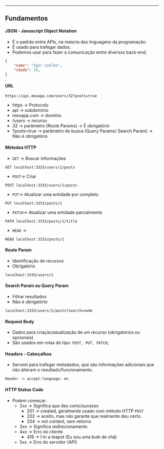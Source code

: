 ___
## Fundamentos

#### JSON - Javascript Object Notation
- É o padrão entre APIs, na maioria das linguagens da programação.
- É usado para trafegar dados.
- Podemos usar para fazer a comunicação entre diversos back-end;
```json
{
	"name": "Igor Coelho",
	"idade": 26,
}
```
#### URL
```text
https://api.meuapp.com/users/32?posts=true
```
- https -> Protocolo
- api -> subdomínio
- meuapp.com -> domínio
- /users -> recurso
- 32 -> parâmetro (Route Params) -> É obrigatório
- ?posts=true -> parâmetro de busca (Query Params/ Search Param) -> Não é obrigatório

#### Métodos HTTP
- `GET` -> Buscar informações
```url
GET localhost:3333/users/1/posts
```
- `POST`-> Criar 
```url
POST localhost:3333/users/1/posts
```
- `PUT`-> Atualizar uma entidade por completo
```url
PUT localhost:3333/posts/1
```
- `PATCH`-> Atualizar uma entidade parcialmente
```url
PATH localhost:3333/posts/1/title
```
- `HEAD` ->  
```url
HEAD localhost:3333/posts/1
```
 
#### Route Param 
- Identificação de recursos
- Obrigatório
```url
localhost:3333/users/1
```
#### Search Param ou Query Param
- Filtrar resultados
- Não é obrigatório
```url
localhost:3333/users/1/posts?search=node
```

#### Request Body
- Dados para criação/atualização de um recurso (obrigatórios ou opcionais)
- São usados em rotas do tipo: `POST, PUT, PATCH`;

#### Headers - Cabeçalhos
- Servem para trafegar metadados, que são informações adicionais que não alteram o resultado/funcionamento.
```header
Header -> accept-language: en
```

#### HTTP Status Code
- Podem começar:
	- 2xx -> Significa que deu certo/sucesso
		- 201 -> created, geralmente usado com método HTTP `POST`
		- 202 -> aceito, mas não garante que realmente deu certo.
		- 204 -> not content, sem retorno
	- 3xx -> Significa redirecionamento
	- 4xx -> Erro do cliente
		- 418 -> I'm a teapot (Eu sou uma bule de chá)
	- 5xx -> Erro do servidor (API)